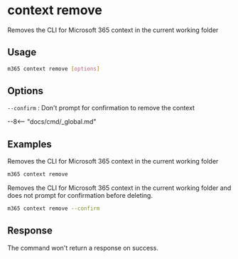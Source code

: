# context remove

Removes the CLI for Microsoft 365 context in the current working folder

## Usage

```sh
m365 context remove [options]
```

## Options

`--confirm`
: Don't prompt for confirmation to remove the context

--8<-- "docs/cmd/_global.md"

## Examples

Removes the CLI for Microsoft 365 context in the current working folder

```sh
m365 context remove
```

Removes the CLI for Microsoft 365 context in the current working folder and does not prompt for confirmation before deleting.

```sh
m365 context remove --confirm
```

## Response

The command won't return a response on success.
